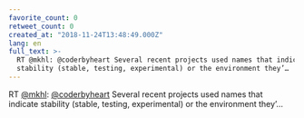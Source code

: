 ```yaml
---
favorite_count: 0
retweet_count: 0
created_at: "2018-11-24T13:48:49.000Z"
lang: en
full_text: >-
  RT @mkhl: @coderbyheart Several recent projects used names that indicate
  stability (stable, testing, experimental) or the environment they’…
---
```


RT [@mkhl](https://twitter.com/mkhl):
[@coderbyheart](https://twitter.com/coderbyheart) Several recent projects used
names that indicate stability (stable, testing, experimental) or the environment
they’…
